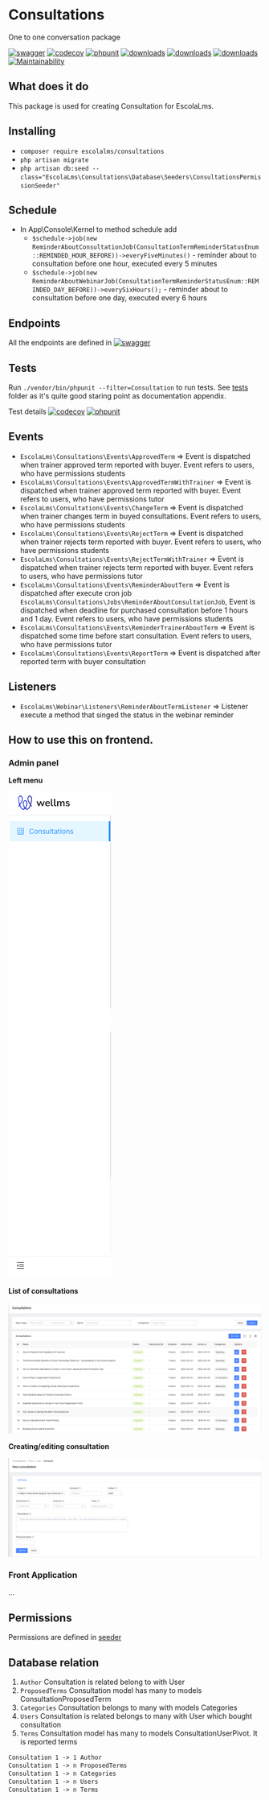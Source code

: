 # Consultations
One to one conversation package

[![swagger](https://img.shields.io/badge/documentation-swagger-green)](https://escolalms.github.io/Consultations/)
[![codecov](https://codecov.io/gh/EscolaLMS/Consultations/branch/main/graph/badge.svg?token=NRAN4R8AGZ)](https://codecov.io/gh/EscolaLMS/Consultations)
[![phpunit](https://github.com/EscolaLMS/Consultations/actions/workflows/test.yml/badge.svg)](https://github.com/EscolaLMS/Consultations/actions/workflows/test.yml)
[![downloads](https://img.shields.io/packagist/dt/escolalms/consultations)](https://packagist.org/packages/escolalms/consultations)
[![downloads](https://img.shields.io/packagist/v/escolalms/consultations)](https://packagist.org/packages/escolalms/consultations)
[![downloads](https://img.shields.io/packagist/l/escolalms/consultations)](https://packagist.org/packages/escolalms/consultations)
[![Maintainability](https://api.codeclimate.com/v1/badges/0c9e2593fb30e2048f95/maintainability)](https://codeclimate.com/github/EscolaLMS/Consultations/maintainability)

## What does it do

This package is used for creating Consultation for EscolaLms.

## Installing

- `composer require escolalms/consultations`
- `php artisan migrate`
- `php artisan db:seed --class="EscolaLms\Consultations\Database\Seeders\ConsultationsPermissionSeeder"`

## Schedule

- In App\Console\Kernel to method schedule add
  - `$schedule->job(new ReminderAboutConsultationJob(ConsultationTermReminderStatusEnum::REMINDED_HOUR_BEFORE))->everyFiveMinutes()` - reminder about to consultation before one hour, executed every 5 minutes
  - `$schedule->job(new ReminderAboutWebinarJob(ConsultationTermReminderStatusEnum::REMINDED_DAY_BEFORE))->everySixHours();` - reminder about to consultation before one day, executed every 6 hours

## Endpoints

All the endpoints are defined in [![swagger](https://img.shields.io/badge/documentation-swagger-green)](https://escolalms.github.io/Consultations/)

## Tests

Run `./vendor/bin/phpunit --filter=Consultation` to run tests. See [tests](https://raw.githubusercontent.com/EscolaLMS/Consultations/main/tests) folder as it's quite good staring point as documentation appendix.

Test details [![codecov](https://codecov.io/gh/EscolaLMS/Consultations/branch/main/graph/badge.svg?token=NRAN4R8AGZ)](https://codecov.io/gh/EscolaLMS/Consultations) [![phpunit](https://github.com/EscolaLMS/Consultations/actions/workflows/test.yml/badge.svg)](https://github.com/EscolaLMS/Consultations/actions/workflows/test.yml)

## Events

- `EscolaLms\Consultations\Events\ApprovedTerm` => Event is dispatched when trainer approved term reported with buyer. Event refers to users, who have permissions students
- `EscolaLms\Consultations\Events\ApprovedTermWithTrainer` => Event is dispatched when trainer approved term reported with buyer. Event refers to users, who have permissions tutor
- `EscolaLms\Consultations\Events\ChangeTerm` => Event is dispatched when trainer changes term in buyed consultations. Event refers to users, who have permissions students
- `EscolaLms\Consultations\Events\RejectTerm` => Event is dispatched when trainer rejects term reported with buyer. Event refers to users, who have permissions students
- `EscolaLms\Consultations\Events\RejectTermWithTrainer` => Event is dispatched when trainer rejects term reported with buyer. Event refers to users, who have permissions tutor
- `EscolaLms\Consultations\Events\ReminderAboutTerm` => Event is dispatched after execute cron job `EscolaLms\Consultations\Jobs\ReminderAboutConsultationJob`, Event is dispatched when deadline for purchased consultation before 1 hours and 1 day. Event refers to users, who have permissions students
- `EscolaLms\Consultations\Events\ReminderTrainerAboutTerm` => Event is dispatched some time before start consultation. Event refers to users, who have permissions tutor 
- `EscolaLms\Consultations\Events\ReportTerm` => Event is dispatched after reported term with buyer consultation

## Listeners

- `EscolaLms\Webinar\Listeners\ReminderAboutTermListener` => Listener execute a method that singed the status in the webinar reminder

## How to use this on frontend.

### Admin panel

**Left menu**

![Menu](https://raw.githubusercontent.com/EscolaLMS/Consultations/main/docs/menu.png "Menu")

**List of consultations**

![List of consultations](https://raw.githubusercontent.com/EscolaLMS/Consultations/main/docs/list.png "List of consultations")

**Creating/editing consultation**

![Creating/editing consultation](https://raw.githubusercontent.com/EscolaLMS/Consultations/main/docs/new_consultation.png "Creating or editing consultation")

### Front Application

...

## Permissions

Permissions are defined in [seeder](https://raw.githubusercontent.com/EscolaLMS/Consultations/main/vendor/escolalms/consultations/database/seeders/ConsultationsPermissionSeeder.php)

## Database relation

1. `Author` Consultation is related belong to with User
2. `ProposedTerms` Consultation model has many to models ConsultationProposedTerm
3. `Categories` Consultation belongs to many with models Categories
4. `Users` Consultation is related belongs to many with User which bought consultation
5. `Terms` Consultation model has many to models ConsultationUserPivot. It is reported terms
```
Consultation 1 -> 1 Author
Consultation 1 -> n ProposedTerms
Consultation 1 -> n Categories
Consultation 1 -> n Users
Consultation 1 -> n Terms
```
